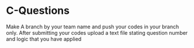 # C-Questions
Make A branch by your team name and push your codes in your branch only.
After submitting your codes upload a text file stating question number and logic that you have applied
